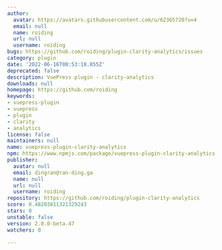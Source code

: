 ```yaml
---
author:
  avatar: https://avatars.githubusercontent.com/u/62365720?v=4
  email: null
  name: roiding
  url: null
  username: roiding
bugs: https://github.com/roiding/plugin-clarity-analytics/issues
category: plugin
date: '2022-06-16T08:53:18.855Z'
deprecated: false
description: VuePress plugin - clarity-analytics
downloads: null
homepage: https://github.com/roiding
keywords:
- vuepress-plugin
- vuepress
- plugin
- clarity
- analytics
license: false
maintainers: null
name: vuepress-plugin-clarity-analytics
npm: https://www.npmjs.com/package/vuepress-plugin-clarity-analytics
publisher:
  avatar: null
  email: dingran@ran-ding.ga
  name: null
  url: null
  username: roiding
repository: https://github.com/roiding/plugin-clarity-analytics
score: 0.48203811321329243
stars: 0
unstable: false
version: 2.0.0-beta.47
watchers: 0

---
```


